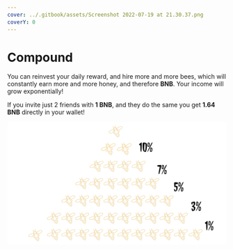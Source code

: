 ```yaml
---
cover: ../.gitbook/assets/Screenshot 2022-07-19 at 21.30.37.png
coverY: 0
---
```


# Compound

You can reinvest your daily reward, and hire more and more bees, which will constantly earn more and more honey, and therefore **BNB**. Your income will grow exponentially!

If you invite just 2 friends with **1 BNB**, and they do the same you get **1.64 BNB** directly in your wallet!

![](<../.gitbook/assets/Screenshot 2022-07-19 at 21.36.18.png>)
